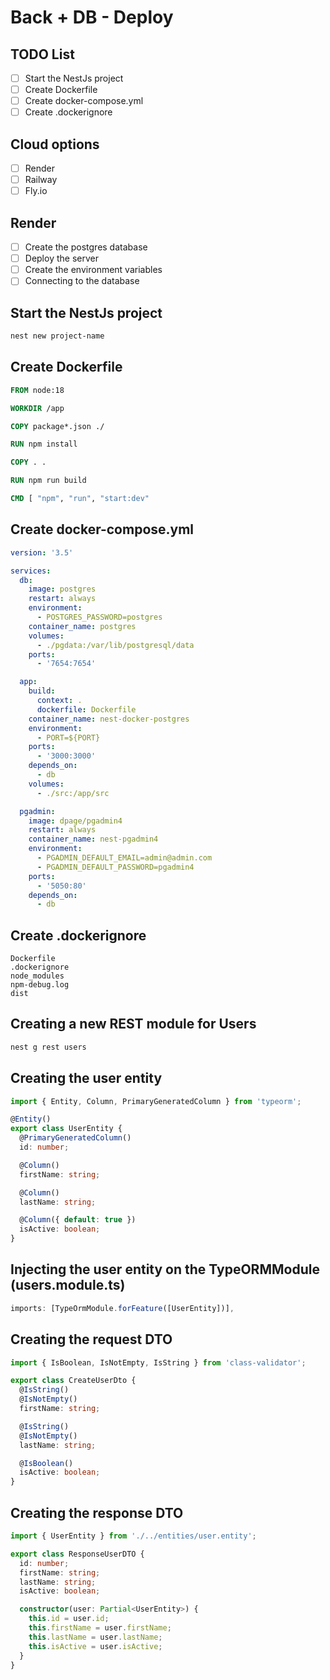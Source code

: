 # Back + DB - Deploy

## TODO List

- [ ] Start the NestJs project
- [ ] Create Dockerfile
- [ ] Create docker-compose.yml
- [ ] Create .dockerignore

## Cloud options

- [ ] Render
- [ ] Railway
- [ ] Fly.io

## Render

- [ ] Create the postgres database
- [ ] Deploy the server
- [ ] Create the environment variables
- [ ] Connecting to the database

## Start the NestJs project

```bash
nest new project-name
```

## Create Dockerfile

```Dockerfile
FROM node:18

WORKDIR /app

COPY package*.json ./

RUN npm install

COPY . .

RUN npm run build

CMD [ "npm", "run", "start:dev"
```

## Create docker-compose.yml

```docker-compose.yml
version: '3.5'

services:
  db:
    image: postgres
    restart: always
    environment:
      - POSTGRES_PASSWORD=postgres
    container_name: postgres
    volumes:
      - ./pgdata:/var/lib/postgresql/data
    ports:
      - '7654:7654'

  app:
    build:
      context: .
      dockerfile: Dockerfile
    container_name: nest-docker-postgres
    environment:
      - PORT=${PORT}
    ports:
      - '3000:3000'
    depends_on:
      - db
    volumes:
      - ./src:/app/src

  pgadmin:
    image: dpage/pgadmin4
    restart: always
    container_name: nest-pgadmin4
    environment:
      - PGADMIN_DEFAULT_EMAIL=admin@admin.com
      - PGADMIN_DEFAULT_PASSWORD=pgadmin4
    ports:
      - '5050:80'
    depends_on:
      - db
```

## Create .dockerignore

```dockerignore
Dockerfile
.dockerignore
node_modules
npm-debug.log
dist
```

## Creating a new REST module for Users

```bash
nest g rest users
```

## Creating the user entity

```typescript user.entity.ts
import { Entity, Column, PrimaryGeneratedColumn } from 'typeorm';

@Entity()
export class UserEntity {
  @PrimaryGeneratedColumn()
  id: number;

  @Column()
  firstName: string;

  @Column()
  lastName: string;

  @Column({ default: true })
  isActive: boolean;
}
```

## Injecting the user entity on the TypeORMModule (users.module.ts)

```typescript users.module.ts
imports: [TypeOrmModule.forFeature([UserEntity])],
```

## Creating the request DTO

```typescript request-user.dto.ts
import { IsBoolean, IsNotEmpty, IsString } from 'class-validator';

export class CreateUserDto {
  @IsString()
  @IsNotEmpty()
  firstName: string;

  @IsString()
  @IsNotEmpty()
  lastName: string;

  @IsBoolean()
  isActive: boolean;
}
```

## Creating the response DTO

```typescript response-user.dto.ts
import { UserEntity } from './../entities/user.entity';

export class ResponseUserDTO {
  id: number;
  firstName: string;
  lastName: string;
  isActive: boolean;

  constructor(user: Partial<UserEntity>) {
    this.id = user.id;
    this.firstName = user.firstName;
    this.lastName = user.lastName;
    this.isActive = user.isActive;
  }
}
```
